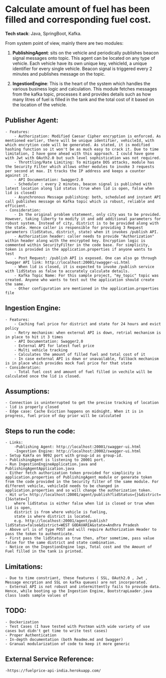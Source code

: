 # Calculate amount of fuel has been filled and corresponding fuel cost.

**Tech stack**: Java, SpringBoot, Kafka.

From system point of view, mainly there are two modules:

1. **PublishingAgent**: sits on the vehicle and periodically publishes beacon signal messages onto topic. This agent can be located on any type of vehicle. Each vehicle have its own unique key, vehicleId, a unique identifier for every single vehicle. Beacon signal is triggered every 2 minutes and publishes message on the topic.

2. **IngestionEngine**: This is the heart of the system which handles the various business logic and calculation. This module fetches messages from the kafka topic, processes it and provides details such as how many litres of fuel is filled in the tank and the total cost of it based on the location of the vehicle.

## Publisher Agent:
	- Features: 
		- Authorization: Modified Caesar Cipher encryption is enforced. As mentioned earlier, there will be unique identifier, vehicleId, with which encrytion code will be generated. As stated, it is modified hashing function so it won't be as much easy to crack it. Due to time limitation, I have gone ahead with this approach. I could have gone with Jwt with OAuth2.0 but such level sophistication was not required.
		- Throttling/Rate Limiting: To mitigate DOS attacks, module has the Security Filter which allows other modules to invoke 3 requests per second at max. It tracks the IP address and keeps a counter against it.  
		- API Documentation: Swagger2.0 
		- Scheduler : every 2 minutes, beacon signal is published with latest location along lid status (true when lid is open, false when lid is closed)
		- Asynchronous Message publishing: both, scheduled and instant API call publishes message on Kafka topic which is robust, reliable and efficient.
	- Consideration:
		- In the original problem statement, only city was to be provided. However, taking liberty to modify it and add additional parameters for robust system. Instead of city, district is to be provided along with the state. Hence caller is responsible for providing 3 Request parameters (lidStatus, district, state) when it invokes /publish API.
		- Authorization header: caller needs to provide "Authorization" within header along with the encrypted key. Encryption logic is commented within SecurityFilter in the code base. For simplicity, token is provided in the application.properties if anyone wants to test
		- Post Request: /publish API is exposed. One can also go through Swagger API link: http://localhost:20001/swagger-ui.html
		- When lid is closed, it is expected to invoke /publish service with lidStatus as false to accurately calculate details.
		- Kafka Topic Name: For this sample project, "my_topic" topic was created. Anyone who wants to test out the application should create the same.
		- Other configuration are mentioned in the application.properties file

		

## Ingestion Engine:
	- Features:
		- Caching fuel price for district and state for 24 hours and evict policy
		- Retry mechanism: when external API is down, retrial mechanism is in place to hit it 3 times 
		- API Documentation: Swagger2.0
		- External API for latest fuel price
		- Multi vehicle tracking 
		- Calculates the amount of filled fuel and total cost of it
		- In case external API is down or unavailable, fallback mechanism is in place which provides mock fuel price for that state
	- Consideration:
		- Total fuel cost and amount of fuel filled in vechile will be calculated once the lid is closed.

		


## Assumptions:
	- Connection is uninterrupted to get the precise tracking of location
	- lid is properly closed
	- Edge case: Cache Eviction happens on midnight. When it is in progress, fuel price of day prior will be calculated

## Steps to run the code:
	- Links: 
		-Publishing Agent: http://localhost:20001/swagger-ui.html
		-Ingestion Engine: http://localhost:20002/swagger-ui.html
	- Setup Kakfa on 9092 port with group-id as group-id.
	- PublishingAgent is listening to 20001 port.
	- Run IngestionEngineApplication.java and PublishingAgentApplication.java
	- Either fetch authorization token provided for simplicity in application.properties of PublishingAgent module or generate token from the code provided in the Security filter of the same module. For different vehicle, vehicleId needs to be changed in application.properties and so will change the authorization token.
	- Hit url= http://localhost:20001/agent/publish?lidStatus={}&district={}&state={}
		where lidStatus is either false when lid is closed or true when lid is open,
		district is from where vehicle is fueling,
		state is where district is located.
		e.g. http://localhost:20001/agent/publish?lidStatus=false&district=WEST GODAVARIA&state=Andhra Pradesh
	- Above url is of type POST and will require Authorization Header to pass the token to authenticate.
	- First pass the lidStatus as true then, after sometime, pass value false for the same district and state combination. 
	- Notice on the IngestionEngine logs, Total cost and the Amount of Fuel filled in the tank is printed.

## Limitations:
	- Due to time constriant, these features ( SSL, OAuth2.0 , Jwt , Message encrption and SSL on kafka queues) are not incorporated.
	- External API is not robust and intermittently fails to provide data. Hence, while booting up the Ingestion Engine, BootstrapLoader.java class loads sample values of 

## TODO:
	- Dockerization
	- Test Cases (I have tested with Postman with wide variety of use cases but didn't get time to write test cases)
	- Proper Authentication
	- In-depth documentation (both Readme.md and Swagger)
	- Granual modularization of code to keep it more generic

## External Service Reference:
	-https://fuelprice-api-india.herokuapp.com/